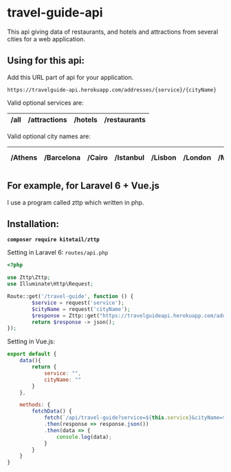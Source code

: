 # travel-guide-api

This api giving data of restaurants, and hotels and attractions from several cities for a web application.

## **Using for this api:**

Add this URL part of api for your application.

`https://travelguide-api.herokuapp.com/addresses/{service}/{cityName}`

Valid optional services are:

| /all | /attractions | /hotels | /restaurants |
| ---- | ------------ | ------- | ------------ |

Valid optional city names are:

| /Athens | /Barcelona | /Cairo | /Istanbul | /Lisbon | /London | /Montreal | /Munich | /New-York | /Paris | /Rome | /Zurich |
| ------- | ---------- | ------ | --------- | ------- | ------- | --------- | ------- | --------- | ------ | ----- | ------- |

## **For example, for Laravel 6 + Vue.js**

I use a program called zttp which written in php.

## Installation: 

**`composer require kitetail/zttp`**

Setting in Laravel 6: `routes/api.php`

```php
<?php

use Zttp\Zttp;
use Illuminate\Http\Request;

Route::get('/travel-guide', function () {
        $service = request('service');
        $cityName = request('cityName');
        $response = Zttp::get("https://travelguideapi.herokuapp.com/addresses/$service/$cityName");
        return $response -> json();
});
```

Setting in Vue.js:

```javascript
export default {
	data(){
        return {
            service: "",
            cityName: ""
        }
    },

    methods: {
        fetchData() {
            fetch(`/api/travel-guide?service=${this.service}&cityName=${this.cityName}`)
            .then(response => response.json())
            .then(data => {
                console.log(data);
            }
        }
    }
}

```

